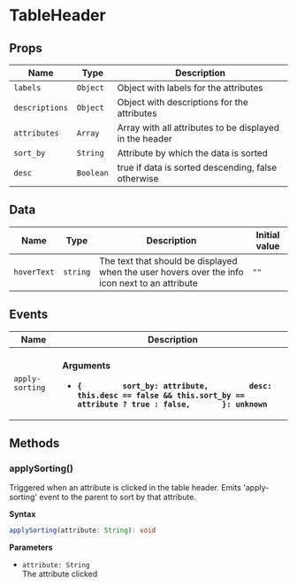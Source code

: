 # TableHeader

## Props

| Name           | Type      | Description                                             |
| -------------- | --------- | ------------------------------------------------------- |
| `labels`       | `Object`  | Object with labels for the attributes                   |
| `descriptions` | `Object`  | Object with descriptions for the attributes             |
| `attributes`   | `Array`   | Array with all attributes to be displayed in the header |
| `sort_by`      | `String`  | Attribute by which the data is sorted                   |
| `desc`         | `Boolean` | true if data is sorted descending, false otherwise      |

## Data

| Name        | Type     | Description                                                                                    | Initial value |
| ----------- | -------- | ---------------------------------------------------------------------------------------------- | ------------- |
| `hoverText` | `string` | The text that should be displayed when the user hovers over the info icon next to an attribute | `""`          |

## Events

| Name            | Description                                                                                                                                                                 |
| --------------- | --------------------------------------------------------------------------------------------------------------------------------------------------------------------------- |
| `apply-sorting` | <br/>**Arguments**<br/><ul><li>**`{         sort_by: attribute,         desc: this.desc == false && this.sort_by == attribute ? true : false,       }: unknown`**</li></ul> |

## Methods

### applySorting()

Triggered when an attribute is clicked in the table header.
Emits 'apply-sorting' event to the parent to sort by that attribute.

**Syntax**

```typescript
applySorting(attribute: String): void
```

**Parameters**

- `attribute: String`<br/>
  The attribute clicked

